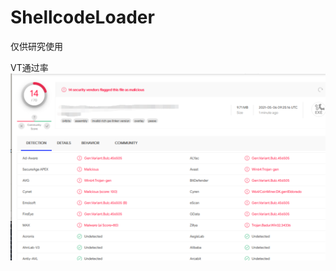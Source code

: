 # ShellcodeLoader
仅供研究使用


VT通过率
![image](https://github.com/Situka/py3ShellcodeLoader_passAV/blob/main/vt.png)
